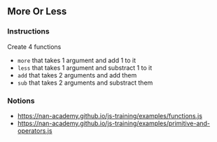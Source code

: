 ## More Or Less

### Instructions

Create 4 functions
- `more` that takes 1 argument and add 1 to it
- `less` that takes 1 argument and substract 1 to it
- `add` that takes 2 arguments and add them
- `sub` that takes 2 arguments and substract them


### Notions

- https://nan-academy.github.io/js-training/examples/functions.js
- https://nan-academy.github.io/js-training/examples/primitive-and-operators.js